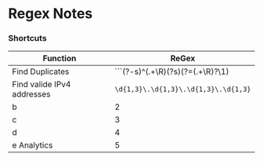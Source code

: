 # Regex Notes

### Shortcuts

| Function | ReGex |
| ------ | ------ |
| Find Duplicates | ```(?-s)^(.+\R)(?s)(?=(.+\R)?\1)|^\R ``` |
| Find valide IPv4 addresses | ```\d{1,3}\.\d{1,3}\.\d{1,3}\.\d{1,3}``` |
| b  | 2 |
| c | 3 |
| d | 4 |
| e Analytics | 5 |